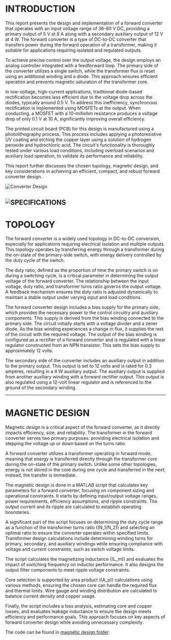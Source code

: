 # INTRODUCTION

This report presents the design and implementation of a forward converter that operates with an input voltage range of 36-60 V DC, providing a primary output of 5 V at 8 A along with a secondary auxiliary output of 12 V at 4 W. The forward converter is a type of DC-to-DC converter that transfers power during the forward operation of a transformer, making it suitable for applications requiring isolated and regulated outputs.

To achieve precise control over the output voltage, the design employs an analog controller integrated with a feedforward loop. The primary side of the converter utilizes a single switch, while the transformer flux is reset using an additional winding and a diode. This approach ensures efficient operation and prevents magnetic saturation of the transformer core.

In low-voltage, high-current applications, traditional diode-based rectification becomes less efficient due to the voltage drop across the diodes, typically around 0.5 V. To address this inefficiency, synchronous rectification is implemented using MOSFETs at the output. When conducting, a MOSFET with a 10-milliohm resistance produces a voltage drop of only 0.1 V at 10 A, significantly improving overall efficiency.

The printed circuit board (PCB) for this design is manufactured using a photolithography process. This process includes applying a photoresistive UV coating and etching the copper layer using a solution of hydrogen peroxide and hydrochloric acid. The circuit's functionality is thoroughly tested under various load conditions, including overload scenarios and auxiliary load operation, to validate its performance and reliability.

This report further discusses the chosen topology, magnetic design, and key considerations in achieving an efficient, compact, and robust forward converter design.

![Converter Design](image_path_or_url)

![SPECIFICATIONS](image_path_or_url)
---

# TOPOLOGY

The forward converter is a widely used topology in DC-to-DC conversion, especially for applications requiring electrical isolation and multiple outputs. This topology operates by transferring energy through a transformer during the on-state of the primary-side switch, with energy delivery controlled by the duty cycle of the switch.

The duty ratio, defined as the proportion of time the primary switch is on during a switching cycle, is a critical parameter in determining the output voltage of the forward converter. The relationship between the input voltage, duty ratio, and transformer turns ratio governs the output voltage. A feedback mechanism ensures the duty ratio is adjusted dynamically to maintain a stable output under varying input and load conditions.

The forward converter design includes a bias supply for the primary side, which provides the necessary power to the control circuitry and auxiliary components. This supply is derived from the bias winding connected to the primary side. The circuit initially starts with a voltage divider and a zener diode. As the bias winding experiences a change in flux, it supplies the rest of the circuit with the required voltage. The output of the bias winding is configured as a rectifier of a forward converter and is regulated with a linear regulator constructed from an NPN transistor. This sets the bias supply to approximately 12 volts.

The secondary side of the converter includes an auxiliary output in addition to the primary output. This output is set to 12 volts and is rated for 0.3 amperes, resulting in a 4 W auxiliary output. The auxiliary output is supplied from another auxiliary winding with a forward rectifier output. This output is also regulated using a 12-volt linear regulator and is referenced to the ground of the secondary winding.

---

# MAGNETIC DESIGN

Magnetic design is a critical aspect of the forward converter, as it directly impacts efficiency, size, and reliability. The transformer in the forward converter serves two primary purposes: providing electrical isolation and stepping the voltage up or down based on the turns ratio.

A forward converter utilizes a transformer operating in forward mode, meaning that energy is transferred directly through the transformer core during the on-state of the primary switch. Unlike some other topologies, energy is not stored in the core during one cycle and transferred in the next; instead, the transfer is immediate.

The magnetic design is done in a MATLAB script that calculates key parameters for a forward converter, focusing on component sizing and operational constraints. It starts by defining input/output voltage ranges, power requirements, efficiency assumptions, and ripple constraints. The output current and its ripple are calculated to establish operating boundaries.

A significant part of the script focuses on determining the duty cycle range as a function of the transformer turns ratio (\(N_1/N_2\)) and selecting an optimal ratio to ensure the converter operates within specified limits. Transformer design calculations include determining winding turns for primary, secondary, and auxiliary windings while ensuring compliance with voltage and current constraints, such as switch voltage limits.

The script calculates the magnetizing inductance (\(L_m\)) and evaluates the impact of switching frequency on inductor performance. It also designs the output filter components to meet ripple voltage constraints.

Core selection is supported by area product (\(A_p\)) calculations using various methods, ensuring the chosen core can handle the required flux and thermal limits. Wire gauge and winding distribution are calculated to balance current density and copper usage.

Finally, the script includes a loss analysis, estimating core and copper losses, and evaluates leakage inductance to ensure the design meets efficiency and performance goals. This approach focuses on key aspects of forward converter design while avoiding unnecessary complexity.

The code can be found in [magnetic design folder](%5B02%5D%20Magnetic%20Design/magnetic_design.m).


